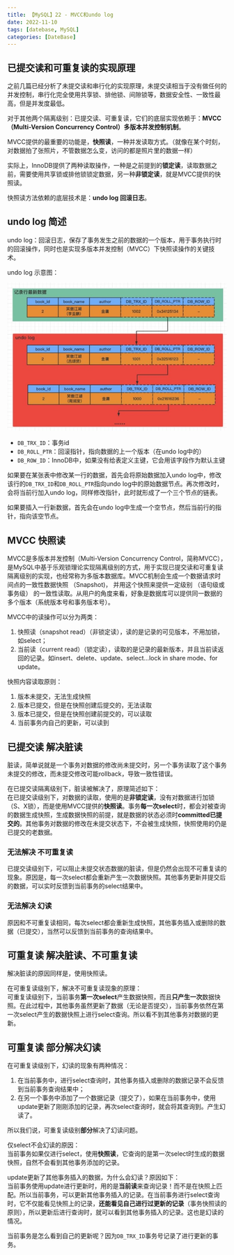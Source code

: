 ```yaml
---
title: 【MySQL】22 - MVCC和undo log
date: 2022-11-10
tags: [datebase, MySQL]
categories: [DateBase]
---
```


## 已提交读和可重复读的实现原理

之前几篇已经分析了未提交读和串行化的实现原理，未提交读相当于没有做任何的并发控制，串行化完全使用共享锁、排他锁、间隙锁等，数据安全性、一致性最高，但是并发度最低。

对于其他两个隔离级别：已提交读、可重复读，它们的底层实现依赖于：**MVCC（Multi-Version Concurrency Control）多版本并发控制机制**。

MVCC提供的最重要的功能是，**快照读**，一种并发读取方式。（就像在某个时刻，对数据拍了张照片，不管数据怎么变，访问的都是照片里的数据一样）

实际上，InnoDB提供了两种读取操作，一种是之前提到的**锁定读**，读取数据之前，需要使用共享锁或排他锁锁定数据，另一种**非锁定读**，就是MVCC提供的快照读。

快照读方法依赖的底层技术是：**undo log 回滚日志**。



## undo log 简述

undo log：回滚日志，保存了事务发生之前的数据的一个版本，用于事务执行时的回滚操作，同时也是实现多版本并发控制（MVCC）下快照读操作的关键技术。

undo log 示意图：

![](/post_images/posts/Database/MySQL/undolog.jpg "undo log")

- `DB_TRX_ID`：事务id
- `DB_ROLL_PTR`：回滚指针，指向数据的上一个版本（在undo log中的）
- `DB_ROW_ID`：InnoDB中，如果没有给表定义主键，它会用该字段作为默认主键

如果要在某张表中修改某一行的数据，首先会将原始数据加入undo log中，修改该行的`DB_TRX_ID`和`DB_ROLL_PTR`指向undo log中的原始数据节点。再次修改时，会将当前行加入undo log，同样修改指针，此时就形成了一个三个节点的链表。

如果要插入一行新数据，首先会在undo log中生成一个空节点，然后当前行的指针，指向该空节点。


## MVCC 快照读

MVCC是多版本并发控制（Multi-Version Concurrency Control，简称MVCC），是MySQL中基于乐观锁理论实现隔离级别的方式，用于实现已提交读和可重复读隔离级别的实现，也经常称为多版本数据库。MVCC机制会生成一个数据请求时间点的一致性数据快照 （Snapshot)， 并用这个快照来提供一定级别 （语句级或事务级） 的一致性读取。从用户的角度来看，好象是数据库可以提供同一数据的多个版本（系统版本号和事务版本号）。

MVCC中的读操作可以分为两类：  
1. 快照读（snapshot read）（非锁定读），读的是记录的可见版本，不用加锁，如select；
2. 当前读（current read）（锁定读），读取的是记录的最新版本，并且当前读返回的记录。如insert、delete、update、select...lock in share mode、for update。


快照内容读取原则：  
1. 版本未提交，无法生成快照
2. 版本已提交，但是在快照创建后提交的，无法读取
3. 版本已提交，但是在快照创建前提交的，可以读取
4. 当前事务内自己的更新，可以读到



## 已提交读  解决脏读

脏读，简单说就是一个事务对数据的修改尚未提交时，另一个事务读取了这个事务未提交的修改，而未提交修改可能rollback，导致一致性错误。

在已提交读隔离级别下，脏读被解决了，原理简述如下：  
在已提交读级别下，对数据的读取，使用的是**非锁定读**，没有对数据进行加锁（S、X锁），而是使用MVCC提供的**快照读**。事务**每一次select**时，都会对被查询的数据生成快照，生成数据快照的前提，就是数据的状态必须时**committed已提交的**。其他事务对数据的修改在未提交状态下，不会被生成快照，快照使用的仍是已提交的老数据。

### 无法解决  不可重复读

已提交读级别下，可以阻止未提交状态数据的脏读，但是仍然会出现不可重复读的现象。原因是，每一次select都会重新产生一次数据快照。其他事务更新并提交后的数据，可以实时反馈到当前事务的select结果中。

### 无法解决  幻读

原因和不可重复读相同，每次select都会重新生成快照，其他事务插入或删除的数据（已提交），当然可以反馈到当前事务的查询结果中。


## 可重复读  解决脏读、不可重复读

解决脏读的原因同样是，使用快照读。

在可重复读级别下，解决不可重复读现象的原理：  
可重复读级别下，当前事务**第一次select**产生数据快照，而且**只产生一次**数据快照。在此过程中，其他事务虽然更新了数据（无论是否提交），当前事务依然在第一次select产生的数据快照上进行select查询。所以看不到其他事务对数据的更新。


## 可重复读  部分解决幻读

在可重复读级别下，幻读的现象有两种情况：  
1. 在当前事务中，进行select查询时，其他事务插入或删除的数据记录不会反馈到当前事务查询结果中；
2. 在另一个事务中添加了一个数据记录（提交了），如果在当前事务中，使用update更新了刚刚添加的记录，再次select查询时，就会将其查询到。产生幻读了。

所以我们说，可重复读级别**部分**解决了幻读问题。

仅select不会幻读的原因：  
当前事务如果仅进行select，使用**快照读**，它查询的是第一次select时生成的数据快照，自然不会看到其他事务添加的记录。

update更新了其他事务插入的数据，为什么会幻读？原因如下：  
当前事务使用update进行更新时，用的是**当前读**来查询记录！而不是在快照上匹配。所以当前事务，可以更新其他事务插入的记录。在当前事务进行select查询时，它不仅能看见快照上的记录，**还能看见自己进行过更新的记录**（事务快照读的原则），所以更新后进行查询时，就可以看到其他事务插入的记录。这也是幻读的情况。

当前事务是怎么看到自己的更新呢？因为`DB_TRX_ID`事务号记录了进行更新的事务。